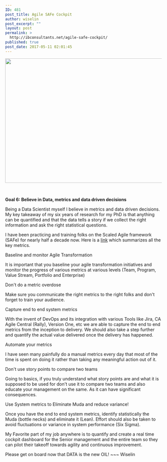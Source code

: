 ```yaml
---
ID: 481
post_title: Agile SAFe Cockpit
author: wiselin
post_excerpt: ""
layout: post
permalink: >
  http://ibconsultants.net/agile-safe-cockpit/
published: true
post_date: 2017-05-11 02:01:45
---
```

<img class="alignnone size-full wp-image-482" src="http://ibconsultants.net/wp-content/uploads/2017/05/cockpit.jpg" alt="" width="744" height="400" />

&nbsp;

<strong>Goal 6: Believe in Data, metrics and data driven decisions</strong>

Being a Data Scientist myself I believe in metrics and data driven decisions. My key takeaway of my six years of research for my PhD is that anything can be quantified and that the data tells a story if we collect the right information and ask the right statistical questions.

I have been practicing and training folks on the Scaled Agile framework (SAFe) for nearly half a decade now. Here is a <a href="http://www.scaledagileframework.com/metrics/" target="_blank" rel="nofollow noopener noreferrer">link</a> which summarizes all the key metrics.

Baseline and monitor Agile Transformation

It is important that you baseline your agile transformation initiatives and monitor the progress of various metrics at various levels (Team, Program, Value Stream, Portfolio and Enterprise)

Don't do a metric overdose

Make sure you communicate the right metrics to the right folks and don't forget to train your audience.

Capture end to end system metrics

With the invent of DevOps and its integration with various Tools like Jira, CA Agile Central (Rally), Version One, etc we are able to capture the end to end metrics from the inception to delivery. We should also take a step further and quantify the actual value delivered once the delivery has happened.

Automate your metrics

I have seen many painfully do a manual metrics every day that most of the time is spent on doing it rather than taking any meaningful action out of it.

Don't use story points to compare two teams

Going to basics, if you truly understand what story points are and what it is supposed to be used for don't use it to compare two teams and also educate your management on the same. As it can have significant consequences.

Use System metrics to Eliminate Muda and reduce variance!

Once you have the end to end system metrics, identify statistically the Muda (bottle necks) and eliminate it (Lean). Effort should also be taken to avoid fluctuations or variance in system performance (Six Sigma).

My Favorite part of my job anywhere is to quantify and create a real time cockpit dashboard for the Senior management and the entire team so they can pilot their takeoff towards agility and continuous improvement.

Please get on board now that DATA is the new OIL! ~~~ Wiselin
